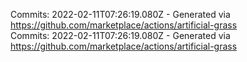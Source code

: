 Commits: 2022-02-11T07:26:19.080Z - Generated via https://github.com/marketplace/actions/artificial-grass
<br>
Commits: 2022-02-11T07:26:19.080Z - Generated via https://github.com/marketplace/actions/artificial-grass
<br>
